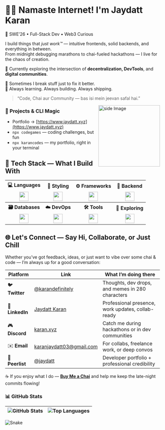 # 🙏🏻 Namaste Internet! I'm Jaydatt Karan

🚀 SWE’26 • Full-Stack Dev • Web3 Curious 

I build things that *just work™* — intuitive frontends, solid backends, and everything in between.  
From midnight debugging marathons to chai-fueled hackathons — I live for the chaos of creation.

🧠 Currently exploring the intersection of **decentralization, DevTools**, and **digital communities**.  

🐍 Sometimes I break stuff just to fix it better.  
🎯 Always learning. Always building. Always shipping.

> “Code, Chai aur Community — bas isi mein jeevan safal hai.”

<img src="https://github.com/sciencepal/sciencepal/blob/master/assets/life_balance.gif" alt="side Image" align="right" width="200" height="auto" />

### 🚀 Projects & CLI Magic  
- Portfolio → [https://www.jaydatt.xyz](https://www.jaydatt.xyz)  
- `npx codegames` — coding challenges, but fun  
- `npx karancodes` — my portfolio, right in your terminal  



## 🔧 Tech Stack — What I Build With

<table>
  <tr>
    <th align="center">💻 Languages</th>
    <th align="center">🎨 Styling</th>
    <th align="center">⚙️ Frameworks</th>
    <th align="center">🧠 Backend</th>
  </tr>
  <tr>
    <td align="center">
      <img src="https://skillicons.dev/icons?i=js,ts" height="30"/>
    </td>
    <td align="center">
      <img src="https://skillicons.dev/icons?i=tailwindcss,css" height="30"/>
    </td>
    <td align="center">
      <img src="https://skillicons.dev/icons?i=react,nextjs,vite" height="30"/>
    </td>
    <td align="center">
      <img src="https://skillicons.dev/icons?i=nodejs,express,postman" height="30"/>
    </td>
  </tr>
  <tr>
    <th align="center">🗃️ Databases</th>
    <th align="center">☁️ DevOps</th>
    <th align="center">🛠️ Tools</th>
    <th align="center">🎯 Exploring</th>
  </tr>
  <tr>
    <td align="center">
      <img src="https://skillicons.dev/icons?i=mongodb,postgres" height="30"/>
    </td>
    <td align="center">
      <img src="https://skillicons.dev/icons?i=aws,gcp,vercel" height="30"/>
    </td>
    <td align="center">
      <img src="https://skillicons.dev/icons?i=git,linux,figma,bash" height="30"/>
    </td>
    <td align="center">
      <img src="https://skillicons.dev/icons?i=solana,rust" height="30"/>
    </td>
  </tr>
</table>




## 🌐 Let's Connect — Say Hi, Collaborate, or Just Chill

Whether you’ve got feedback, ideas, or just want to vibe over some chai & code — I’m always up for a good conversation:

| Platform | Link | What I’m doing there |
|----------|------|----------------------|
| 🐦 **Twitter** | [@karandefinitely](https://twitter.com/karandefinitely) | Thoughts, dev drops, and memes in 280 characters |
| 👔 **LinkedIn** | [Jaydatt Karan](https://www.linkedin.com/in/jaydattkaran/) | Professional presence, work updates, collab-ready |
| 🎮 **Discord** | [karan.xyz](https://discord.com/users/karan.xyz) | Catch me during hackathons or in dev communities |
| ✉️ **Email** | [karanjaydatt03@gmail.com](mailto:karanjaydatt03@gmail.com) | For collabs, freelance work, or deep convos |
| 🔗 **Peerlist** | [@jaydatt](https://peerlist.io/jaydatt) | Developer portfolio + professional credibility |

☕ If you enjoy what I do — [**Buy Me a Chai**](https://buymeachai.ankushminda.com/jaydatt) and help me keep the late-night commits flowing!


### 📊 GitHub Stats

| ![GitHub Stats](https://github-readme-stats.vercel.app/api?username=karancodebase&show_icons=true&theme=gotham&hide_border=true) | ![Top Languages](https://github-readme-stats.vercel.app/api/top-langs/?username=karancodebase&layout=compact&theme=gotham&hide_border=true) |
| --- | --- |


![Snake](https://raw.githubusercontent.com/karancodebase/jaydattkaran/output/snake.svg)
